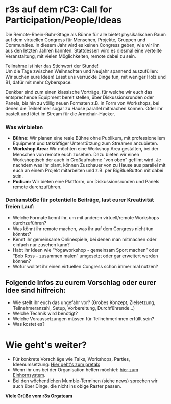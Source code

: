 # r3s auf dem rC3: Call for Participation/People/Ideas 
Die Remote-Rhein-Ruhr-Stage als Bühne für alle bietet physikalischen Raum auf dem virtuellen Congress für Menschen, Projekte, Gruppen und Communities.
In diesem Jahr wird es keinen Congress geben, wie wir ihn aus den letzten Jahren kannten. Stattdessen wird es diesmal eine verteilte Veranstaltung, mit vielen Möglichkeiten, remote dabei zu sein.

Teilnahme ist hier das Stichwort der Stunde!  
Um die Tage zwischen Weihnachten und Neujahr spannend auszufüllen: Wir suchen eure Ideen!
Lasst uns verrückte Dinge tun, mit weniger Holz und B1, dafür mit mehr Cyberspace. 

Denkbar sind zum einen klassische Vorträge, für welche wir euch das entsprechende Equipment bereit stellen, über Diskussionsrunden oder Panels, bis hin zu völlig neuen Formaten z.B. in Form von Workshops, bei denen die Teilnehmer sogar zu Hause parallel mitmachen können. Oder ihr bastelt und lötet im Stream für die Armchair-Hacker. 

### Was wir bieten
- **Bühne:** Wir planen eine reale Bühne ohne Publikum, mit professionellem Equipment und tatkräftiger Unterstützung zum Streamen anzubieten. 
- **Workshop Area:** Wir möchten eine Workshop Area gestalten, bei der Menschen von remote euch zusehen. Dazu bieten wir einen Workshoptisch der auch in Großaufnahme "von oben" gefilmt wird. Je nachdem was ihr plant, können Zuschauer von zu Hause aus parallel mit euch an einem Projekt mitarbeiten und z.B. per BigBlueButton mit dabei sein. 
- **Podium:** Wir bieten eine Plattform, um Diskussionsrunden und Panels remote durchzuführen.

### Denkanstöße für potentielle Beiträge, last eurer Kreativität freien Lauf:
- Welche Formate kennt ihr, um mit anderen virtuell/remote Workshops durchzuführen? 
- Was könnt ihr remote machen, was ihr auf dem Congress nicht tun könntet? 
- Kennt ihr gemeinsame Onlinespiele, bei denen man mitmachen oder einfach nur zusehen kann?
- Habt ihr Ideen wie “Yogaworkshop - gemeinsam Sport machen” oder “Bob Ross - zusammen malen” umgesetzt oder gar erweitert werden können?
- Wofür wolltet ihr einen virtuellen Congress schon immer mal nutzen?

## Folgende Infos zu eurem Vorschlag oder eurer Idee sind hilfreich:
- Wie stellt ihr euch das ungefähr vor? (Grobes Konzept, Zielsetzung, Teilnehmeranzahl, Setup, Vorbereitung, Durchführende...)
- Welche Technik wird benötigt?
- Welche Voraussetzungen müssen für TeilnehmerInnen erfüllt sein?
- Was kostet es?

# Wie geht's weiter?
- Für konkrete Vorschläge wie Talks, Workshops, Parties, Ideenumsetzung: [Hier geht's zum pretalx](https://pretalx.r3s.nrw/r3s/)   
- Wenn ihr uns bei der Organisation helfen möchtet: [hier zum Einhornsystem](https://einhorn.r3s.nrw).
- Bei den wöchentlichen Mumble-Terminen (siehe news) sprechen wir auch über Dinge, die nicht ins obige Raster passen.

**Viele Grüße vom [r3s Orgateam](mailto:orga@r3s.nrw)**
